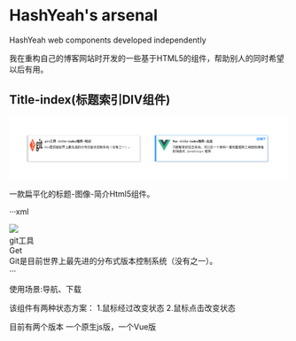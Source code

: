 HashYeah's arsenal
===

HashYeah web components developed independently

我在重构自己的博客网站时开发的一些基于HTML5的组件，帮助别人的同时希望以后有用。

Title-index(标题索引DIV组件)
---

![](title-index/Display.png)  

一款扁平化的标题-图像-简介Html5组件。

···xml
<div class="title-index ti-noselect" onmousemove="ti_Select(this)" onmouseout="ti_SelectOff(this)">
	 <img class="ti-img" src="https://git-scm.com/images/logo@2x.png"></img>
	 <div class="ti-title font-xirod">git工具</div>
	 <div class="ti-em-select dis-hide">Get</div>
	 <div class="ti-context">Git是目前世界上最先进的分布式版本控制系统（没有之一）。</div>
</div>
···

使用场景:导航、下载

该组件有两种状态方案：
1.鼠标经过改变状态
2.鼠标点击改变状态

目前有两个版本 一个原生js版，一个Vue版

